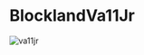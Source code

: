 # BlocklandVa11Jr


![va11jr](https://user-images.githubusercontent.com/30886877/29160181-25bddeda-7d66-11e7-93ce-a2f4d1974c71.png)
